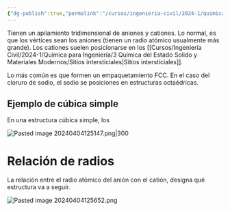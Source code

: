```yaml
---
{"dg-publish":true,"permalink":"/cursos/ingenieria-civil/2024-1/quimica-para-ingenieria/3-quimica-del-estado-solido-y-materiales-modernos/cristales-ionicos/","tags":["I1QIM100E"]}
---
```



Tienen un apilamiento tridimensional de aniones y cationes. Lo normal, es que los vértices sean los aniones (tienen un radio atómico usualmente más grande). Los cationes suelen posicionarse en los [[Cursos/Ingeniería Civil/2024-1/Química para Ingeniería/3 Química del Estado Solido y Materiales Modernos/Sitios intersticiales\|Sitios intersticiales]].

Lo más común es que formen un empaquetamiento FCC. En el caso del cloruro de sodio, el sodio se posiciones en estructuras octaédricas.

## Ejemplo de cúbica simple

En una estructura cúbica simple, los 

![Pasted image 20240404125147.png|300](/img/user/Cursos/Ingenier%C3%ADa%20Civil/2024-1/Qu%C3%ADmica%20para%20Ingenier%C3%ADa/3%20Qu%C3%ADmica%20del%20Estado%20Solido%20y%20Materiales%20Modernos/attachments/Pasted%20image%2020240404125147.png)

# Relación de radios

La relación entre el radio atómico del anión con el catión, designa qué estructura va a seguir.

![Pasted image 20240404125652.png](/img/user/Cursos/Ingenier%C3%ADa%20Civil/2024-1/Qu%C3%ADmica%20para%20Ingenier%C3%ADa/3%20Qu%C3%ADmica%20del%20Estado%20Solido%20y%20Materiales%20Modernos/attachments/Pasted%20image%2020240404125652.png)

